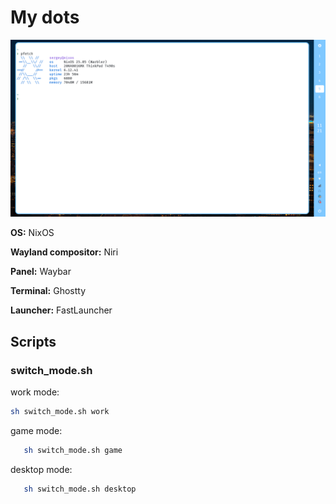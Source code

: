 # My dots


![main windows](https://github.com/probeldev/dots_public/blob/main/screenshots/main.png?raw=true)


**OS:** NixOS

**Wayland compositor:** Niri

**Panel:** Waybar

**Terminal:** Ghostty

**Launcher:** FastLauncher


## Scripts

### switch_mode.sh

work mode:
```bash
sh switch_mode.sh work
```

game mode:
```bash
   sh switch_mode.sh game
```

desktop mode:
```bash
   sh switch_mode.sh desktop
```
